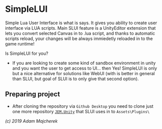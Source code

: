 # SimpleLUI

Simple Lua User Interface is what is says. It gives you ability to create user interface via LUA scripts. Main SLUI feature is a UnityEditor extension that lets you convert selected Canvas in to .lua script, and thanks to automatic scripts reload, your changes will be always immiedetly reloaded in to the game runtime! 

Is SimpleLUI for you?
 - If you are looking to create some kind of sandbox environment in unity and you want the user to get access to UI... then Yes! SimpleLUI is only but a nice alternative for solutions like WebUI (with is better in general than SLUI, but goal of SLUI is to only give that second option).

## Preparing project

  - After cloning the repository via `Github Desktop` you need to clone just one more repository [`JEM.Unity`](https://github.com/TylkoDemon/JEM.Unity) that SLUI uses in to `Assets\Plugins\`

*(c) 2019 Adam Majcherek*

